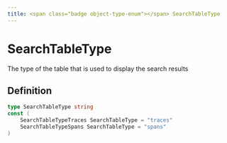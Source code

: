 ```yaml
---
title: <span class="badge object-type-enum"></span> SearchTableType
---
```

# <span class="badge object-type-enum"></span> SearchTableType

The type of the table that is used to display the search results

## Definition

```go
type SearchTableType string
const (
	SearchTableTypeTraces SearchTableType = "traces"
	SearchTableTypeSpans SearchTableType = "spans"
)

```
